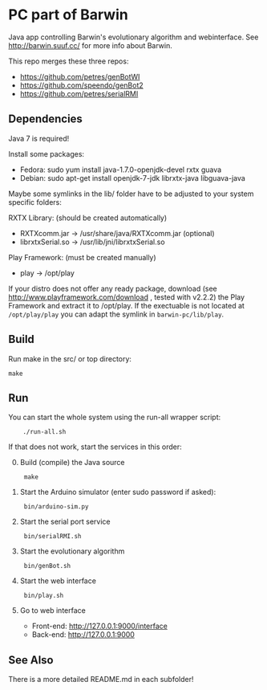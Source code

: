 PC part of Barwin
=================
Java app controlling Barwin's evolutionary algorithm and webinterface.
See http://barwin.suuf.cc/ for more info about Barwin.

This repo merges these three repos:
* https://github.com/petres/genBotWI
* https://github.com/speendo/genBot2
* https://github.com/petres/serialRMI


Dependencies
------------

Java 7 is required!

Install some packages:
* Fedora: sudo yum install java-1.7.0-openjdk-devel rxtx guava
* Debian: sudo apt-get install openjdk-7-jdk librxtx-java libguava-java


Maybe some symlinks in the lib/ folder have to be adjusted to your system specific folders:

RXTX Library: (should be created automatically)

* RXTXcomm.jar -> /usr/share/java/RXTXcomm.jar (optional)
* librxtxSerial.so -> /usr/lib/jni/librxtxSerial.so

Play Framework: (must be created manually)

* play -> /opt/play

If your distro does not offer any ready package, download (see 
http://www.playframework.com/download , tested with v2.2.2) the Play 
Framework and extract it to /opt/play. If the exectuable is not located 
at `/opt/play/play` you can adapt the symlink in `barwin-pc/lib/play`.

Build
-----
Run make in the src/ or top directory:

	make


Run
---
You can start the whole system using the run-all wrapper script:

		./run-all.sh

If that does not work, start the services in this order:

0. Build (compile) the Java source

		make

1. Start the Arduino simulator (enter sudo password if asked):

		bin/arduino-sim.py

2. Start the serial port service

		bin/serialRMI.sh

3. Start the evolutionary algorithm

		bin/genBot.sh

4. Start the web interface

		bin/play.sh

5. Go to web interface

	* Front-end: http://127.0.0.1:9000/interface
	* Back-end: http://127.0.0.1:9000


See Also
--------
There is a more detailed README.md in each subfolder!
